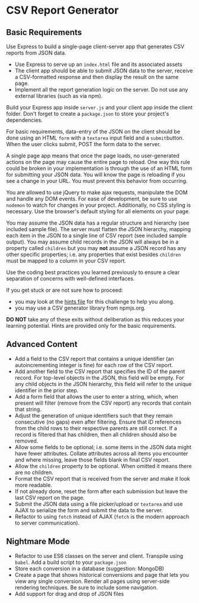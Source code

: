 # CSV Report Generator

## Basic Requirements

Use Express to build a single-page client-server app that generates CSV reports from JSON data.

- Use Express to serve up an `index.html` file and its associated assets
- The client app should be able to submit JSON data to the server, receive a CSV-formatted response and then display the result on the same page.
- Implement all the report generation logic on the server. Do not use any external libraries (such as via npm).

Build your Express app inside `server.js` and your client app inside the client folder. Don't forget to create a `package.json` to store your project's dependencies. 

For basic requirements, data-entry of the JSON on the client should be done using an HTML `form` with a `textarea` input field and a `submit`button. When the user clicks submit, POST the form data to the server.

A single page app means that once the page loads, no user-generated actions on the page may cause the entire page to reload. One way this rule could be broken in your implementation is through the use of an HTML form for submitting your JSON data. You will know the page is reloading if you see a change in your URL. You must prevent this behavior from occurring.

You are allowed to use jQuery to make ajax requests, manipulate the DOM and handle any DOM events. For ease of development, be sure to use `nodemon` to watch for changes in your project. Additionally, no CSS styling is necessary. Use the browser's default styling for all elements on your page.

You may assume the JSON data has a regular structure and hierarchy (see included sample file). The server must flatten the JSON hierarchy, mapping each item in the JSON to a single line of CSV report (see included sample output). You may assume child records in the JSON will always be in a property called `children` but you may **not** assume a JSON record has any other specific properties; i.e. any properties that exist besides `children` must be mapped to a column in your CSV report.

Use the coding best practices you learned previously to ensure a clear separation of concerns with well-defined interfaces.

If you get stuck or are not sure how to proceed:
- you may look at the [hints file](docs/challenge_2) for this challenge to help you along.
- you may use a CSV generator library from npmjs.org.

**DO NOT** take any of these exits without deliberation as this reduces your learning potential. Hints are provided only for the basic requirements.

## Advanced Content

- Add a field to the CSV report that contains a unique identifier (an autoincrementing integer is fine) for each row of the CSV report.
- Add another field to the CSV report that specifies the ID of the parent record. For top-level objects in the JSON, this field will be empty. For any child objects in the JSON hierarchy, this field will refer to the unique identifier in the prior step.
- Add a form field that allows the user to enter a string, which, when present will filter (remove from the CSV report) any records that contain that string.
- Adjust the generation of unique identifiers such that they remain consecutive (no gaps) even after filtering. Ensure that ID references from the child rows to their respective parents are still correct. If a record is filtered that has children, then all children should also be removed.
- Allow some fields to be optional; i.e. some items in the JSON data might have fewer attributes. Collate attributes across all items you encounter and where missing, leave those fields blank in final CSV report.
- Allow the `children` property to be optional. When omitted it means there are no children.
- Format the CSV report that is received from the server and make it look more readable.
- If not already done, reset the form after each submission but leave the last CSV report on the page.
- Submit the JSON data using a file picker/upload or `textarea` and use AJAX to serialize the form and submit the data to the server.
- Refactor to using `fetch` instead of AJAX (`fetch` is the modern approach to server communication).

## Nightmare Mode

- Refactor to use ES6 classes on the server and client. Transpile using `babel`. Add a build script to your `package.json`
- Store each conversion in a database (suggestion: MongoDB)
- Create a page that shows historical conversions and page that lets you view any single conversion. Render all pages using server-side rendering techniques. Be sure to include some navigation.
- Add support for drag and drop of JSON files
